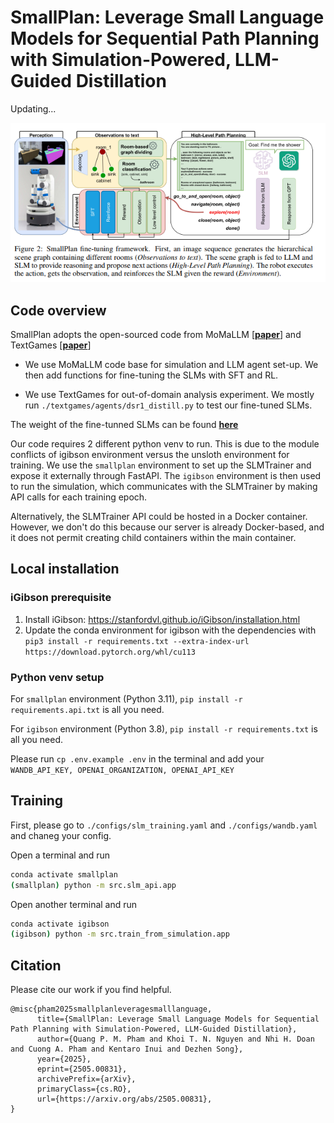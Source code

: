 # SmallPlan: Leverage Small Language Models for Sequential Path Planning with Simulation-Powered, LLM-Guided Distillation

Updating...

<p align="center">
  <!-- <img src="assets/teaser.png" alt="Overview of Batch3DMOT architecture" width="245" /> -->
  <img src="assets/image.png" alt="Overview of ThinkPlan" width="1200" />
</p>

## Code overview

SmallPlan adopts the open-sourced code from MoMaLLM [[**paper**](https://arxiv.org/abs/2403.08605)] and TextGames [[**paper**](https://arxiv.org/abs/2502.18431)]

* We use MoMaLLM code base for simulation and LLM agent set-up. We then add functions for fine-tuning the SLMs with SFT and RL.

* We use TextGames for out-of-domain analysis experiment. We mostly run ```./textgames/agents/dsr1_distill.py``` to test our fine-tuned SLMs. 

The weight of the fine-tunned SLMs can be found [**here**](https://mbzuaiac-my.sharepoint.com/:f:/g/personal/cuong_pham_mbzuai_ac_ae/EuZoi_N-OvtEsRHnlMObw0UB0WmpykeMQTjKOxMcMKbFjw?e=1blu1h)

Our code requires 2 different python venv to run. This is due to the module conflicts of igibson environment versus the unsloth environment for training. We use the ```smallplan``` environment to set up the SLMTrainer and expose it externally through FastAPI. The ```igibson``` environment is then used to run the simulation, which communicates with the SLMTrainer by making API calls for each training epoch. 

Alternatively, the SLMTrainer API could be hosted in a Docker container. However, we don't do this because our server is already Docker-based, and it does not permit creating child containers within the main container.

## Local installation

### iGibson prerequisite

1. Install iGibson: https://stanfordvl.github.io/iGibson/installation.html
2. Update the conda environment for igibson with the dependencies with `pip3 install -r requirements.txt --extra-index-url https://download.pytorch.org/whl/cu113`

### Python venv setup

For ```smallplan``` environment (Python 3.11), ```pip install -r requirements.api.txt``` is all you need.

For ```igibson``` environment (Python 3.8), ```pip install -r requirements.txt``` is all you need.

Please run ```cp .env.example .env``` in the terminal and add your ```WANDB_API_KEY, OPENAI_ORGANIZATION, OPENAI_API_KEY```

## Training

First, please go to ```./configs/slm_training.yaml``` and ```./configs/wandb.yaml``` and chaneg your config.

Open a terminal and run

```bash
conda activate smallplan
(smallplan) python -m src.slm_api.app
```

Open another terminal and run
```bash
conda activate igibson
(igibson) python -m src.train_from_simulation.app
```
## Citation

Please cite our work if you find helpful.

```
@misc{pham2025smallplanleveragesmalllanguage,
      title={SmallPlan: Leverage Small Language Models for Sequential Path Planning with Simulation-Powered, LLM-Guided Distillation}, 
      author={Quang P. M. Pham and Khoi T. N. Nguyen and Nhi H. Doan and Cuong A. Pham and Kentaro Inui and Dezhen Song},
      year={2025},
      eprint={2505.00831},
      archivePrefix={arXiv},
      primaryClass={cs.RO},
      url={https://arxiv.org/abs/2505.00831}, 
}
```